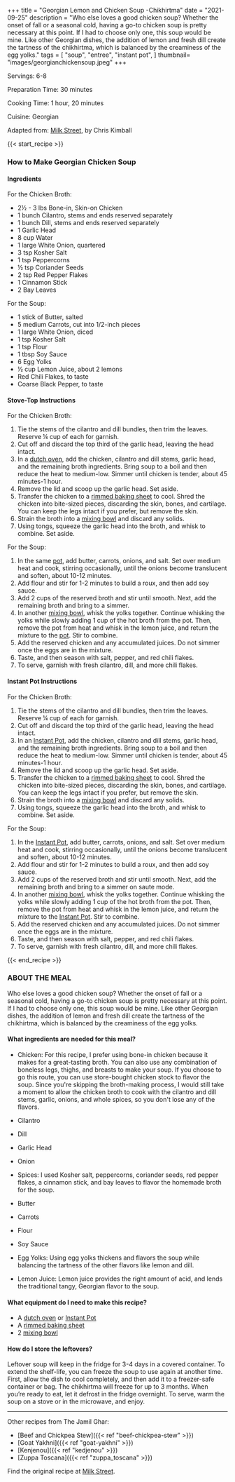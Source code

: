 +++
title = "Georgian Lemon and Chicken Soup -Chikhirtma"
date = "2021-09-25"
description = "Who else loves a good chicken soup? Whether the onset of fall or a seasonal cold, having a go-to chicken soup is pretty necessary at this point. If I had to choose only one, this soup would be mine. Like other Georgian dishes, the addition of lemon and fresh dill create the tartness of the chikhirtma, which is balanced by the creaminess of the egg yolks."
tags = [
    "soup",
    "entree",
    "instant pot",
]
thumbnail= "images/georgianchickensoup.jpeg"
+++

Servings: 6-8 <!--more-->

Preparation Time: 30 minutes 

Cooking Time: 1 hour, 20 minutes

Cuisine: Georgian

Adapted from: [Milk Street](https://wskg.org/episodes/milk-street-suppers-ep-106/), by Chris Kimball

{{< start_recipe >}}

### How to Make Georgian Chicken Soup 

#### Ingredients  

For the Chicken Broth: 

* 2½ - 3 lbs Bone-in, Skin-on Chicken 
* 1 bunch Cilantro, stems and ends reserved separately
* 1 bunch Dill, stems and ends reserved separately
* 1 Garlic Head 
* 8 cup Water 
* 1 large White Onion, quartered 
* 3 tsp Kosher Salt 
* 1 tsp Peppercorns 
* ½ tsp Coriander Seeds 
* 2 tsp Red Pepper Flakes 
* 1 Cinnamon Stick 
* 2 Bay Leaves 

For the Soup: 

* 1 stick of Butter, salted 
* 5 medium Carrots, cut into 1/2-inch pieces
* 1 large White Onion, diced 
* 1 tsp Kosher Salt  
* 1 tsp Flour 
* 1 tbsp Soy Sauce
* 6 Egg Yolks 
* ½ cup Lemon Juice, about 2 lemons
* Red Chili Flakes, to taste
* Coarse Black Pepper, to taste

#### Stove-Top Instructions 

For the Chicken Broth: 

1. Tie the stems of the cilantro and dill bundles, then trim the leaves. Reserve ¼ cup of each for garnish. 
2. Cut off and discard the top third of the garlic head, leaving the head intact. 
3. In a [dutch oven](https://amzn.to/3o7zDem), add the chicken, cilantro and dill stems, garlic head, and the remaining broth ingredients. Bring soup to a boil and then reduce the heat to medium-low. Simmer until chicken is tender, about 45 minutes-1 hour.
4. Remove the lid and scoop up the garlic head. Set aside. 
5. Transfer the chicken to a [rimmed baking sheet](https://amzn.to/3D69eBk) to cool. Shred the chicken into bite-sized pieces, discarding the skin, bones, and cartilage. You can keep the legs intact if you prefer, but remove the skin. 
6. Strain the broth into a [mixing bowl](https://amzn.to/32w9Q6C) and discard any solids. 
7. Using tongs, squeeze the garlic head into the broth, and whisk to combine. Set aside. 

For the Soup: 

1. In the same [pot](https://amzn.to/3o7zDem), add butter, carrots, onions, and salt. Set over medium heat and cook, stirring occasionally, until the onions become translucent and soften, about 10-12 minutes. 
2. Add flour and stir for 1-2 minutes to build a roux, and then add soy sauce. 
3. Add 2 cups of the reserved broth and stir until smooth. Next, add the remaining broth and bring to a simmer. 
4. In another [mixing bowl](https://amzn.to/32w9Q6C), whisk the yolks together. Continue whisking the yolks while slowly adding 1 cup of the hot broth from the pot. Then, remove the pot from heat and whisk in the lemon juice, and return the mixture to the [pot](https://amzn.to/3o7zDem). Stir to combine.
5. Add the reserved chicken and any accumulated juices. Do not simmer once the eggs are in the mixture. 
6. Taste, and then season with salt, pepper, and red chili flakes.
7. To serve, garnish with fresh cilantro, dill, and more chili flakes.  

#### Instant Pot Instructions 

For the Chicken Broth: 

1. Tie the stems of the cilantro and dill bundles, then trim the leaves. Reserve ¼ cup of each for garnish. 
2. Cut off and discard the top third of the garlic head, leaving the head intact. 
3. In an [Instant Pot](https://amzn.to/3u9c6L1), add the chicken, cilantro and dill stems, garlic head, and the remaining broth ingredients. Bring soup to a boil and then reduce the heat to medium-low. Simmer until chicken is tender, about 45 minutes-1 hour.
4. Remove the lid and scoop up the garlic head. Set aside. 
5. Transfer the chicken to a [rimmed baking sheet](https://amzn.to/3D69eBk) to cool. Shred the chicken into bite-sized pieces, discarding the skin, bones, and cartilage. You can keep the legs intact if you prefer, but remove the skin. 
6. Strain the broth into a [mixing bowl](https://amzn.to/32w9Q6C) and discard any solids. 
7. Using tongs, squeeze the garlic head into the broth, and whisk to combine. Set aside. 

For the Soup: 

1. In the [Instant Pot](https://amzn.to/3u9c6L1), add butter, carrots, onions, and salt. Set over medium heat and cook, stirring occasionally, until the onions become translucent and soften, about 10-12 minutes. 
2. Add flour and stir for 1-2 minutes to build a roux, and then add soy sauce. 
3. Add 2 cups of the reserved broth and stir until smooth. Next, add the remaining broth and bring to a simmer on saute mode. 
4. In another [mixing bowl](https://amzn.to/32w9Q6C), whisk the yolks together. Continue whisking the yolks while slowly adding 1 cup of the hot broth from the pot. Then, remove the pot from heat and whisk in the lemon juice, and return the mixture to the [Instant Pot](https://amzn.to/3u9c6L1). Stir to combine.
5. Add the reserved chicken and any accumulated juices. Do not simmer once the eggs are in the mixture. 
6. Taste, and then season with salt, pepper, and red chili flakes.
7. To serve, garnish with fresh cilantro, dill, and more chili flakes.  

{{< end_recipe >}}

### ABOUT THE MEAL

Who else loves a good chicken soup? Whether the onset of fall or a seasonal cold, having a go-to chicken soup is pretty necessary at this point. If I had to choose only one, this soup would be mine. Like other Georgian dishes, the addition of lemon and fresh dill create the tartness of the chikhirtma, which is balanced by the creaminess of the egg yolks.

#### What ingredients are needed for this meal?

* Chicken: For this recipe, I prefer using bone-in chicken because it makes for a great-tasting broth. You can also use any combination of boneless legs, thighs, and breasts to make your soup.  If you choose to go this route, you can use store-bought chicken stock to flavor the soup. Since you're skipping the broth-making process, I would still take a moment to allow the chicken broth to cook with the cilantro and dill stems, garlic, onions, and whole spices, so you don't lose any of the flavors. 

* Cilantro 

* Dill 

* Garlic Head 

* Onion 

* Spices: I used Kosher salt, peppercorns, coriander seeds, red pepper flakes, a cinnamon stick, and bay leaves to flavor the homemade broth for the soup. 

* Butter 

* Carrots 

* Flour 

* Soy Sauce 

* Egg Yolks: Using egg yolks thickens and flavors the soup while balancing the tartness of the other flavors like lemon and dill. 

* Lemon Juice: Lemon juice provides the right amount of acid, and lends the traditional tangy, Georgian flavor to the soup. 

#### What equipment do I need to make this recipe?

* A [dutch oven](https://amzn.to/3o7zDem) or [Instant Pot](https://amzn.to/3u9c6L1)
* A [rimmed baking sheet](https://amzn.to/3D69eBk)
* 2 [mixing bowl](https://amzn.to/32w9Q6C)

#### How do I store the leftovers?

Leftover soup will keep in the fridge for 3-4 days in a covered container. To extend the shelf-life, you can freeze the soup to use again at another time. First, allow the dish to cool completely, and then add it to a freezer-safe container or bag. The chikhirtma will freeze for up to 3 months. When you’re ready to eat, let it defrost in the fridge overnight. To serve, warm the soup on a stove or in the microwave, and enjoy.

----

Other recipes from The Jamil Ghar: 
* [Beef and Chickpea Stew]({{< ref "beef-chickpea-stew" >}})
* [Goat Yakhni]({{< ref "goat-yakhni" >}})
* [Kenjenou]({{< ref "kedjenou" >}})
* [Zuppa Toscana]({{< ref "zuppa_toscana" >}})

Find the original recipe at [Milk Street](https://www.177milkstreet.com/recipes/georgian-chicken-soup).
